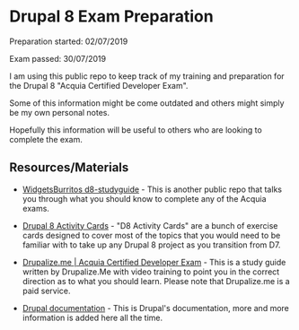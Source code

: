# Drupal 8 Exam Preparation

Preparation started: 02/07/2019

Exam passed: 30/07/2019

I am using this public repo to keep track of my training and preparation for the Drupal 8 "Acquia Certified Developer Exam".

Some of this information might be come outdated and others might simply be my own personal notes.

Hopefully this information will be useful to others who are looking to complete the exam.

## Resources/Materials

- [WidgetsBurritos d8-studyguide](https://github.com/WidgetsBurritos/d8-studyguide) - This is another public repo that talks you through what you should know to complete any of the Acquia exams.

- [Drupal 8 Activity Cards](https://www.d8cards.com/) - "D8 Activity Cards" are a bunch of exercise cards designed to cover most of the topics that you would need to be familiar with to take up any Drupal 8 project as you transition from D7.

- [Drupalize.me | Acquia Certified Developer Exam](https://drupalize.me/guide/acquia-certified-developer-exam) - This is a study guide written by Drupalize.Me with video training to point you in the correct direction as to what you should learn. Please note that Drupalize.me is a paid service.

- [Drupal documentation](http://drupal.org/documentation) - This is Drupal's documentation, more and more information is added here all the time. 
